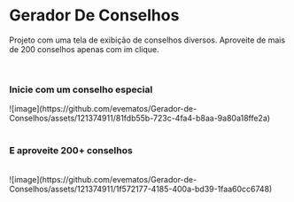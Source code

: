 # Gerador De Conselhos

Projeto com uma tela de exibição de conselhos diversos. Aproveite de mais de 200 conselhos apenas com im clique.

<br>
<h3>Inicie com um conselho especial</h3>
![image](https://github.com/evematos/Gerador-de-Conselhos/assets/121374911/81fdb55b-723c-4fa4-b8aa-9a80a18ffe2a)
<br>
<br>
<h3>E aproveite 200+ conselhos</h3>
<br>
![image](https://github.com/evematos/Gerador-de-Conselhos/assets/121374911/1f572177-4185-400a-bd39-1faa60cc6748)
